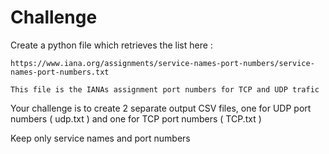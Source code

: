 # Challenge 

Create a python file which retrieves the list here :

	https://www.iana.org/assignments/service-names-port-numbers/service-names-port-numbers.txt

	This file is the IANAs assignment port numbers for TCP and UDP trafic

Your challenge is to create 2 separate output CSV files, one for UDP port numbers ( udp.txt ) and one for TCP port numbers ( TCP.txt )

Keep only service names and port numbers 